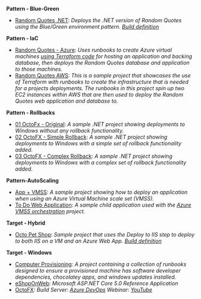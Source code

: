 **Pattern - Blue-Green**
            
- <a href="https://samples.octopus.app/app#/Spaces-302/projects/Projects-542" target="_blank">Random Quotes .NET</a>: *Deploys the .NET version of Random Quotes using the Blue/Green environment pattern. [Build definition](https://bamboosample.octopus.com/browse/RAN-NET)*

**Pattern - IaC**

- <a href="https://samples.octopus.app/app#/Spaces-48/projects/Projects-1851" target="_blank">Random Quotes - Azure</a>: *Uses runbooks to create Azure virtual machines [using Terraform code](https://dev.azure.com/octopussamples/Terraform%20-%20RandomQuotes%20Azure/_git/Terraform%20-%20RandomQuotes%20Azure) for hosting an application and backing database, then deploys the Random Quotes database and application to those machines.*
- <a href="https://samples.octopus.app/app#/Spaces-48/projects/Projects-1861" target="_blank">Random Quotes AWS</a>: *This is a sample project that showcases the use of Terraform with runbooks to create the infrastructure that is needed for a projects deployments. The runbooks in this project spin up two EC2 instances within AWS that are then used to deploy the Random Quotes web application and database to.*

**Pattern - Rollbacks**

- <a href="https://samples.octopus.app/app#/Spaces-762/projects/Projects-1603" target="_blank">01 OctoFx - Original</a>: *A sample .NET project showing deployments to Windows *without* any rollback functionality.*
- <a href="https://samples.octopus.app/app#/Spaces-762/projects/Projects-1604" target="_blank">02 OctoFX - Simple Rollback</a>: *A sample .NET project showing deployments to Windows with a simple set of rollback functionality added.*
- <a href="https://samples.octopus.app/app#/Spaces-762/projects/Projects-1602" target="_blank">03 OctoFX - Complex Rollback</a>: *A sample .NET project showing deployments to Windows with a complex set of rollback functionality added.*

**Pattern-AutoScaling**

- <a href="https://samples.octopus.app/app#/Spaces-742/projects/Projects-1502" target="_blank">App + VMSS</a>: *A sample project showing how to deploy an application when using an Azure Virtual Machine scale set (VMSS).*
- <a href="https://samples.octopus.app/app#/Spaces-742/projects/Projects-1466" target="_blank">To Do Web Application</a>: *A sample child application used with the [Azure VMSS orchestration](https://samples.octopus.app/app#/Spaces-742/projects/azure-vmss-orchestration/deployments) project.*

**Target - Hybrid**

- <a href="https://samples.octopus.app/app#/Spaces-342/projects/Projects-445" target="_blank">Octo Pet Shop</a>: *Sample project that uses the Deploy to IIS step to deploy to both IIS on a VM and an Azure Web App. [Build definition](https://app.circleci.com/pipelines/github/OctopusSamples/OctoPetShop)*

**Target - Windows**

- <a href="https://samples.octopus.app/app#/Spaces-202/projects/Projects-761" target="_blank">Computer Provisioning</a>: *A project containing a collection of runbooks designed to ensure a provisioned machine has software developer dependencies, chocolatey apps, and windows updates installed.*
- <a href="https://samples.octopus.app/app#/Spaces-202/projects/Projects-1481" target="_blank">eShopOnWeb</a>: *Microsoft ASP.NET Core 5.0 Reference Application*
- <a href="https://samples.octopus.app/app#/Spaces-202/projects/Projects-282" target="_blank">OctoFX</a>: *Build Server: [Azure DevOps](https://dev.azure.com/octopussamples/octofx) Webinar: [YouTube](https://youtu.be/mLgeQRUlcl0)*
